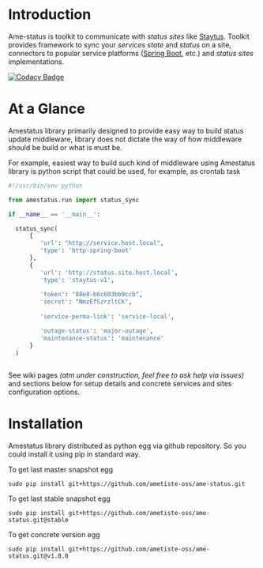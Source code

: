 # Introduction

Ame-status is toolkit to communicate with _status sites_ like [Staytus](https://github.com/adamcooke/staytus).
Toolkit provides framework to sync your _services state_ and _status_ on a site, connectors to popular service platforms
([Spring Boot](https://github.com/spring-projects/spring-boot), etc.) and _status sites_ implementations.

[![Codacy Badge](https://api.codacy.com/project/badge/739c72cb4f1e486e9bfc4c3674c1b77a)](https://www.codacy.com/app/Ametiste-OSS/ame-status)

# At a Glance

Amestatus library primarily designed to provide easy way to build status update middleware, library does not
dictate the way of how middleware should be build or what is must be. 

For example, easiest way to build such kind of middleware using Amestatus library is python script 
that could be used, for example, as crontab task

```python
#!/usr/bin/env python

from amestatus.run import status_sync

if __name__ == '__main__':

  status_sync(
      {
         'url': "http://service.host.local",
         'type': 'http-spring-boot'
      },
      {
         'url': 'http://status.site.host.local',
         'type': 'staytus-v1',
         
         'token': "88e8-b6c603bb9ccb",
         'secret': "NmzEfSzrzltCK",
         
         'service-perma-link': 'service-local',

         'outage-status': 'major-outage',
         'maintenance-status': 'maintenance'
      }
  )
  
```

See wiki pages _(atm under construction, feel free to ask help via issues)_ and sections below for 
setup details and concrete services and sites configuration options.

# Installation

Amestatus library distributed as python egg via github repository. So you could install it using pip in standard way.

To get last master snapshot egg

```
sudo pip install git+https://github.com/ametiste-oss/ame-status.git
```

To get last stable snapshot egg

```
sudo pip install git+https://github.com/ametiste-oss/ame-status.git@stable
```

To get concrete version egg

```
sudo pip install git+https://github.com/ametiste-oss/ame-status.git@v1.0.0
```
